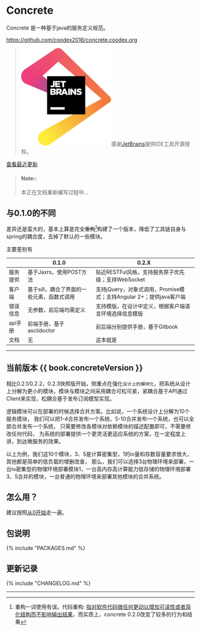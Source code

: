 # Concrete 

Concrete 是一种基于java的服务定义规范。

https://github.com/coodex2016/concrete.coodex.org

> [![](images/jetbrains.svg)](https://www.jetbrains.com)感谢[JetBrains](https://www.jetbrains.com/?from=concrete)提供IDE工具开源授权。

[查看最近更新](#更新记录)

> #### Note::
>
> 本正在文档重新编写过程中...

## 与0.1.0的不同

差异还是蛮大的，基本上算是完全~~重构~~[^1]构建了一个版本，降低了工具链自身与spring的耦合度，去掉了默认的一些模块。

主要差别有

|  | 0.1.0 | 0.2.X |
| --- | --- | --- |
| 服务提供 | 基于Jaxrs，使用POST方法 | 贴近RESTFul风格，支持服务原子优先级；支持WebSocket |
| 客户端 | 基于sill，耦合了界面的一些元素，函数式调用 | 支持jQuery，对象式调用，Promise模式；支持Angular 2+；提供java客户端 |
| 错误信息 | 无参数，前后端均需定义 | 支持模版，在设计中定义，根据客户端语言环境选择信息模版 |
| api手册 | 前端手册，基于asciidoctor | 前后端分别提供手册，基于Gitbook |
| 文档 | 无 | 这本就是 |

------

## 当前版本 {{ book.concreteVersion }}

相比0.2.1/0.2.2，0.2.3快照版开始，侧重点在强化`设计上的模块化`，把系统从设计上分解为更小的模块，模块与模块之间采用耦合可松可紧，紧耦合基于API通过Client来实现，松耦合基于发布订阅模型实现。

逻辑模块可以在部署的时候选择合并方案。比如说，一个系统设计上分解为10个服务摸块，
我们可以把1-4合并发布一个系统、5-10合并发布一个系统，也可以全部合并发布一个系统，
只需要修改各模块对依赖模块的描述配置即可，不需要修改任何代码，
为系统的部署提供一个更灵活更适应系统的方案，在一定程度上讲，到达微服务的效果。

以上为例，我们这10个模块，3、5是计算密集型，1的io量和存数容量要求很大，其他都是简单的低负载的增删改查，
那么，我们可以选择3台物理环境来部署，一台io密集型的物理环境部署模块1，一台高内存高计算能力低存储的物理环境部署3、5合并的模块，一台普通的物理环境来部署其他模块的合并系统。

## 怎么用？

建议按照[从0开始](stepbystep/README.md)走一遍。

## 包说明

{% include "PACKAGES.md" %}

## 更新记录

{% include "CHANGELOG.md" %}

--------
[^1]: 重构一词使用有误。代码重构: [指对软件代码做任何更动以增加可读性或者简化结构而不影响输出结果](https://zh.wikipedia.org/wiki/%E4%BB%A3%E7%A0%81%E9%87%8D%E6%9E%84)，而实质上，concrete 0.2.0改变了较多的行为和结果

